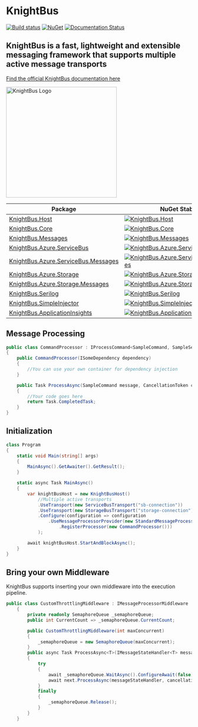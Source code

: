 # KnightBus

[![Build status](https://ci.appveyor.com/api/projects/status/6kut5wktspt8nhf5/branch/master?svg=true)](https://ci.appveyor.com/project/NiklasArbin/knightbus/branch/master) 
[![NuGet](https://img.shields.io/nuget/v/KnightBus.Core.svg)](https://www.nuget.org/packages/KnightBus.Core/) 
[![Documentation Status](https://readthedocs.org/projects/knightbus/badge/?version=latest)](https://knightbus.readthedocs.io/en/latest/?badge=latest)

## KnightBus is a fast, lightweight and extensible messaging framework that supports multiple active message transports


[Find the official KnightBus documentation here](https://knightbus.readthedocs.io/)

<img src="https://raw.githubusercontent.com/BookBeat/knightbus-documentation/master/media/images/knightbus-logo.png" alt="KnightBus Logo" width="300"/>


| Package | NuGet Stable | 
| ------- | ------------ |
| [KnightBus.Host](https://www.nuget.org/packages/KnightBus.Host/) | [![KnightBus.Host](https://img.shields.io/nuget/v/KnightBus.Host.svg)](https://www.nuget.org/packages/KnightBus.Host/) |
| [KnightBus.Core](https://www.nuget.org/packages/KnightBus.Core/) | [![KnightBus.Core](https://img.shields.io/nuget/v/KnightBus.Core.svg)](https://www.nuget.org/packages/KnightBus.Core/) |
| [KnightBus.Messages](https://www.nuget.org/packages/KnightBus.Messages/) | [![KnightBus.Messages](https://img.shields.io/nuget/v/KnightBus.Messages.svg)](https://www.nuget.org/packages/KnightBus.Messages/) |
| [KnightBus.Azure.ServiceBus](https://www.nuget.org/packages/KnightBus.Azure.ServiceBus/) | [![KnightBus.Azure.ServiceBus](https://img.shields.io/nuget/v/KnightBus.Azure.ServiceBus.svg)](https://www.nuget.org/packages/KnightBus.Azure.ServiceBus/) |
| [KnightBus.Azure.ServiceBus.Messages](https://www.nuget.org/packages/KnightBus.Azure.ServiceBus.Messages/) | [![KnightBus.Azure.ServiceBus.Messages](https://img.shields.io/nuget/v/KnightBus.Azure.ServiceBus.Messages.svg)](https://www.nuget.org/packages/KnightBus.Azure.ServiceBus.Messages/) |
| [KnightBus.Azure.Storage](https://www.nuget.org/packages/KnightBus.Azure.Storage/) | [![KnightBus.Azure.Storage](https://img.shields.io/nuget/v/KnightBus.Azure.Storage.svg)](https://www.nuget.org/packages/KnightBus.Azure.Storage/) |
| [KnightBus.Azure.Storage.Messages](https://www.nuget.org/packages/KnightBus.Azure.Storage.Messages/) | [![KnightBus.Azure.Storage.Messages](https://img.shields.io/nuget/v/KnightBus.Azure.Storage.Messages.svg)](https://www.nuget.org/packages/KnightBus.Azure.Storage.Messages/) |
| [KnightBus.Serilog](https://www.nuget.org/packages/KnightBus.Serilog/) | [![KnightBus.Serilog](https://img.shields.io/nuget/v/KnightBus.Serilog.svg)](https://www.nuget.org/packages/KnightBus.Serilog/) |
| [KnightBus.SimpleInjector](https://www.nuget.org/packages/KnightBus.SimpleInjector/) | [![KnightBus.SimpleInjector](https://img.shields.io/nuget/v/KnightBus.SimpleInjector.svg)](https://www.nuget.org/packages/KnightBus.SimpleInjector/) |
| [KnightBus.ApplicationInsights](https://www.nuget.org/packages/KnightBus.ApplicationInsights/) | [![KnightBus.ApplicationInsights](https://img.shields.io/nuget/v/KnightBus.ApplicationInsights.svg)](https://www.nuget.org/packages/KnightBus.ApplicationInsights/) |

## Message Processing
```csharp
public class CommandProcessor : IProcessCommand<SampleCommand, SampleSettings>,
{
    public CommandProcessor(ISomeDependency dependency)
    {
        //You can use your own container for dependency injection
    }

    public Task ProcessAsync(SampleCommand message, CancellationToken cancellationToken)
    {
        //Your code goes here
        return Task.CompletedTask;
    }
}
```

## Initialization
```csharp
class Program
{
    static void Main(string[] args)
    {
        MainAsync().GetAwaiter().GetResult();
    }

    static async Task MainAsync()
    {
        var knightBusHost = new KnightBusHost()
            //Multiple active transports
            .UseTransport(new ServiceBusTransport("sb-connection"))
            .UseTransport(new StorageBusTransport("storage-connection"))
            .Configure(configuration => configuration
                .UseMessageProcessorProvider(new StandardMessageProcessorProvider()
                    .RegisterProcessor(new CommandProcessor()))
            );

        await knightBusHost.StartAndBlockAsync();
    }
}
```

## Bring your own Middleware

KnightBus supports inserting your own middleware into the execution pipeline. 

```csharp
public class CustomThrottlingMiddleware : IMessageProcessorMiddleware
    {
        private readonly SemaphoreQueue _semaphoreQueue;
        public int CurrentCount => _semaphoreQueue.CurrentCount;

        public CustomThrottlingMiddleware(int maxConcurrent)
        {
            _semaphoreQueue = new SemaphoreQueue(maxConcurrent);
        }
        public async Task ProcessAsync<T>(IMessageStateHandler<T> messageStateHandler, IPipelineInformation pipelineInformation, IMessageProcessor next, CancellationToken cancellationToken) where T : class, IMessage
        {
            try
            {
                await _semaphoreQueue.WaitAsync().ConfigureAwait(false);
                await next.ProcessAsync(messageStateHandler, cancellationToken).ConfigureAwait(false);
            }
            finally
            {
                _semaphoreQueue.Release();
            }
        }
    }
```


